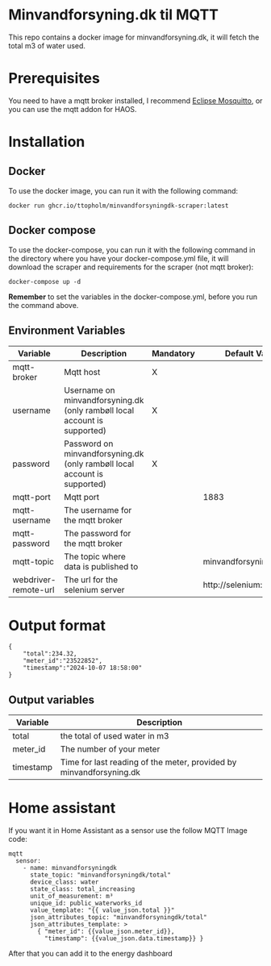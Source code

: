 # Minvandforsyning.dk til MQTT
This repo contains a docker image for minvandforsyning.dk, it will fetch the total m3 of water used.

# Prerequisites
You need to have a mqtt broker installed, I recommend [Eclipse Mosquitto](https://mosquitto.org), or you can use the mqtt addon for HAOS.

# Installation

## Docker
To use the docker image, you can run it with the following command:
```
docker run ghcr.io/ttopholm/minvandforsyningdk-scraper:latest
```

## Docker compose

To use the docker-compose, you can run it with the following command in the directory where you have your docker-compose.yml file, it will download the scraper and requirements for the scraper (not mqtt broker):
```
docker-compose up -d
```

<b>Remember</b> to set the variables in the docker-compose.yml, before you run the command above.

## Environment Variables
| Variable      | Description | Mandatory | Default Value |
| ----------- | ----------- | ----------- | ----------- |
| mqtt-broker      | Mqtt host | X ||
| username     | Username on minvandforsyning.dk (only rambøll local account is supported) | X ||
| password      | Password on minvandforsyning.dk (only rambøll local account is supported)| X ||
| mqtt-port    | Mqtt port | | 1883 |
| mqtt-username   | The username for the mqtt broker | |  |
| mqtt-password   | The password for the mqtt broker | |  |
| mqtt-topic   | The topic where  data is published to | | minvandforsyningdk/total |
| webdriver-remote-url   | The url for the selenium server | | http://selenium:4444 |


# Output format
```
{
    "total":234.32,
    "meter_id":"23522852",
    "timestamp":"2024-10-07 18:58:00"
}
```
## Output variables
| Variable      | Description | 
| ----------- | ----------- | 
| total     | the total of used water in m3 |
| meter_id     | The number of your meter | 
| timestamp      | Time for last reading of the meter, provided by minvandforsyning.dk|

# Home assistant
If you want it in Home Assistant as a sensor use the follow MQTT Image code:

```
mqtt
  sensor:
    - name: minvandforsyningdk
      state_topic: "minvandforsyningdk/total"
      device_class: water
      state_class: total_increasing
      unit_of_measurement: m³
      unique_id: public_waterworks_id
      value_template: "{{ value_json.total }}"
      json_attributes_topic: "minvandforsyningdk/total"
      json_attributes_template: >
        { "meter_id": {{value_json.meter_id}},
          "timestamp": {{value_json.data.timestamp}} }
```

After that you can add it to the energy dashboard